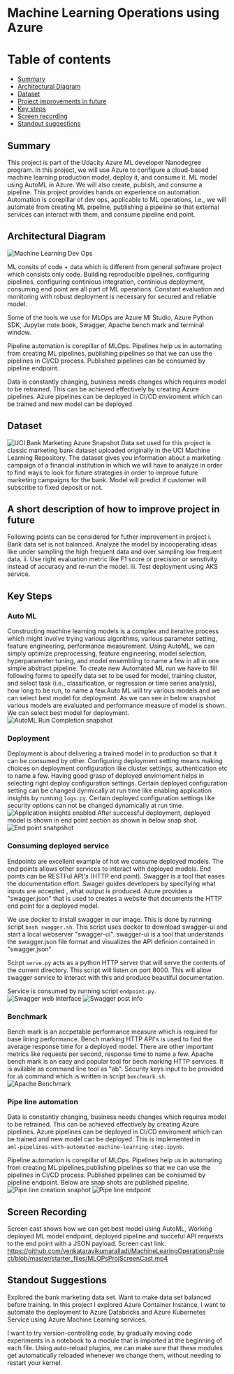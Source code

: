 # Machine Learning Operations using Azure

Table of contents
=================

<!--ts-->
* [Summary](https://github.com/venkataravikumaralladi/MachineLearingOperationsProject/blob/master/starter_files/README.md#summaryy)
* [Architectural Diagram](https://github.com/venkataravikumaralladi/MachineLearingOperationsProject/tree/master/starter_files#architectural-diagram)
* [Dataset](https://github.com/venkataravikumaralladi/MachineLearingOperationsProject/tree/master/starter_files#dataset)
* [Project improvements in future](https://github.com/venkataravikumaralladi/MachineLearingOperationsProject/blob/master/starter_files/README.md#a-short-description-of-how-to-improve-project-in-future)
* [Key steps](https://github.com/venkataravikumaralladi/MachineLearingOperationsProject/tree/master/starter_files#key-steps)
* [Screen recording](https://github.com/venkataravikumaralladi/MachineLearingOperationsProject/tree/master/starter_files#screen-recording)
* [Standout suggestions](https://github.com/venkataravikumaralladi/MachineLearingOperationsProject/tree/master/starter_files#standout-suggestions)
<!--te-->


## Summary

This project is part of the Udacity Azure ML developer Nanodegree program. In this project, we will use Azure to configure a cloud-based machine learning production model, deploy it, and consume it. ML model using AutoML in Azure. We will also create, publish, and consume a pipeline. This project provides hands on experience on automation. Automation is corepillar of dev ops, applicable to ML operations, i.e., we will automate from creating ML pipeline, publishing a pipeline so that external services can interact with them, and consume pipeline end point.

## Architectural Diagram
![Machine Learning Dev Ops](https://github.com/venkataravikumaralladi/MachineLearingOperationsProject/blob/master/starter_files/Summary.png)

ML consits of code + data which is different from general software project which consists only code. Building reproducible pipelines, configuring pipelines, configuring continious integration, continious deployment, consuming end point are all part of ML operations. Constant evaluation and monitoring with robust deployment is necessary for secured and reliable model.

Some of the tools we use for MLOps are Azure Ml Studio, Azure Python SDK, Jupyter note book, Swagger, Apache bench mark and terminal window. 

Pipeline automation is corepillar of MLOps. Pipelines help us in automating from creating ML pipelines, publishing pipelines so that we can use the pipelines in CI/CD process.
Published pipelines can be consumed by pipeline endpoint.

Data is constantly changing, business needs changes which requires model to be retrained. This can be achieved effectively by creating Azure pipelines. Azure pipelines can be deployed in CI/CD enviroment which can be trained and new model can be deployed 

## Dataset
![UCI Bank Marketing Azure Snapshot](https://github.com/venkataravikumaralladi/MachineLearingOperationsProject/blob/master/starter_files/RegisteredDataSetsSnapshot.png)
Data set used for this project is classic marketing bank dataset uploaded originally in the UCI Machine Learning Repository. The dataset gives you information about a marketing campaign of a financial institution in which we will have to analyze in order to find ways to look for future strategies in order to improve future marketing campaigns for the bank. Model will predict if customer will subscribe to fixed deposit or not.

## A short description of how to improve project in future
Following points can be considered for futher improvement in project
   i. Bank data set is not balanced. Analyze the model by incooperating ideas like under sampling the high frequent data and over sampling low frequent data.
   ii. Use right evaluation metric like F1 score or precision or senstivity instead of accuracy and re-run the model.
   iii. Test deployment using AKS service.

## Key Steps
 
   ### Auto ML
   Constructing machine learning models is a complex and iterative process which might involve trying various algorithms, various parameter setting, feature engineering,
   performance measurement. Using AutoML, we can simply optimize preprocessing, feature engineering, model selection, hyperparameter tuning, and model ensembling to
   name a few in all in one simple abstract pipeline.
   To create new Automated ML run we have to fill following forms to specify data set to be used for model, training cluster, and select task (i.e., classification,
   or regression or time series analysis), how long to be run, to name a few.Auto ML will try various models and we can select best model for deployment.
   As we can see in below snapshot various models are evaluated and performance measure of model is shown. We can select best model for deployment.
   ![AutoML Run Completion snapshot](https://github.com/venkataravikumaralladi/MachineLearingOperationsProject/blob/master/starter_files/BestAutoMLmodel.png)
   
   ### Deployment
   Deployment is about delivering a trained model in to production so that it can be consumed by other. Configuring deployment setting means making choices on deployment
   configuration like cluster settings, authentication etc to name a few. Having good grasp of deployed envirnoment helps in selecting right deploy configuration settings. 
   Certain deployed configuration setting can be changed dynmically at run time like enabling application insights by running `logs.py`.
   Certain deployed configuration settings like security options can not be changed dynamically at run time.
   ![Application insights enabled](https://github.com/venkataravikumaralladi/MachineLearingOperationsProject/blob/master/starter_files/AppInsightsEnabledDynamicallyAndModelDeployView.png)
   After successful deployment, deployed model is shown in end point section as shown in below snap shot.
   ![End point snahpshot](https://github.com/venkataravikumaralladi/MachineLearingOperationsProject/blob/master/starter_files/ConsumedEndpointOutput.png)
    
   ### Consuming deployed service
   Endpoints are excellent example of hot we consume deployed models. The end points allows other services to interact with deployed models.
   End points can be RESTFul API's (HTTP end point).
   Swagger is a tool that eases the documentation effort. Swager guides developers by specifying what inputs are accepted , what output is produced. 
   Azure provides a "swagger.json" that is used to creates a website that documents the HTTP end point for a deployed model.

   We use docker to install swagger in our image. This is done by running script `bash swagger.sh`. This script uses docker to download swagger-ui and
   start a local webserver "swagger-ui". swagger-ui is a tool that understands the swagger.json file format and visualizes the API definion contained in "swagger.json"

   Scirpt `serve.py` acts as a python HTTP server that will serve the contents of the current directory. This script will listen on port 8000. This will allow
   swagger service to interact with this and produce beautiful documentation.
   
   Service is consumed by running script `endpoint.py`.
   ![Swagger web interface](https://github.com/venkataravikumaralladi/MachineLearingOperationsProject/blob/master/starter_files/SwaggerSvcWeb.png)
   ![Swagger post info](https://github.com/venkataravikumaralladi/MachineLearingOperationsProject/blob/master/starter_files/SwaggerSvcPutInfo.png)
 
   ### Benchmark
   Bench mark is an accpetable performance measure which is required for base lining performance. Bench marking HTTP API's is used to find the average response time
   for a  deployed model.  There are other important metrics like requests per second, response time to name a few.
   Apache bench mark is an easy and popular tool for bech marking HTTP services. It is avilable as command line tool as "ab".
   Security keys input to be provided for `ab` command which is written in script `benchmark.sh`.
   ![Apache Benchmark](https://github.com/venkataravikumaralladi/MachineLearingOperationsProject/blob/master/starter_files/ApacheBenchmarkOutput.png)
   
   ### Pipe line automation
   Data is constantly changing, business needs changes which requires model to be retrained. This can be achieved effectively by creating Azure pipelines.
   Azure pipelines can be deployed in CI/CD enviroment which can be trained and new model can be deployed. This is implemented in  
   `aml-pipelines-with-automated-machine-learning-step.ipynb`.
   
   Pipeline automation is corepillar of MLOps. Pipelines help us in automating from creating ML pipelines,publishing pipelines so that we can use
   the pipelines in CI/CD process. Published pipelines can be consumed by pipeline endpoint. Below are snap shots are published pipeline.
   ![Pipe line creatioin snaphot](https://github.com/venkataravikumaralladi/MachineLearingOperationsProject/blob/master/starter_files/PipelineCreatedSections.png)
   ![Pipe line endpoint](https://github.com/venkataravikumaralladi/MachineLearingOperationsProject/blob/master/starter_files/PipelineEndpointCreated.png)
   
## Screen Recording
   
   Screen cast shows how we can get best model using AutoML, Working deployed ML model endpoint, deployed pipeline and succeful API requests to the end point 
   with a JSON payload. Screen cast link: https://github.com/venkataravikumaralladi/MachineLearingOperationsProject/blob/master/starter_files/MLOPsProjScreenCast.mp4
    
## Standout Suggestions
  
  Explored the bank marketing data set. Want to make data set balanced before training. In this project I explored Azure Container Instance, I want to
  automate the deployment to Azure Databricks and Azure Kubernetes Service using Azure Machine Learning services.
  
  I want to try version-controlling code, by gradually moving code experiments in a notebook to a module that is imported at the beginning of each file.
  Using auto-reload plugins, we can make sure that these modules get automatically reloaded whenever we change them, without needing to restart your kernel.
